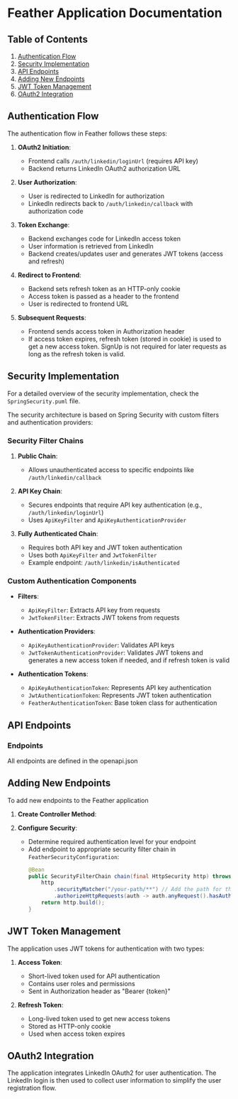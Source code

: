 # Feather Application Documentation

## Table of Contents

1. [Authentication Flow](#authentication-flow)
2. [Security Implementation](#security-implementation)
3. [API Endpoints](#api-endpoints)
4. [Adding New Endpoints](#adding-new-endpoints)
5. [JWT Token Management](#jwt-token-management)
6. [OAuth2 Integration](#oauth2-integration)

## Authentication Flow

The authentication flow in Feather follows these steps:

1. **OAuth2 Initiation**:
    - Frontend calls `/auth/linkedin/loginUrl` (requires API key)
    - Backend returns LinkedIn OAuth2 authorization URL

2. **User Authorization**:
    - User is redirected to LinkedIn for authorization
    - LinkedIn redirects back to `/auth/linkedin/callback` with authorization code

3. **Token Exchange**:
    - Backend exchanges code for LinkedIn access token
    - User information is retrieved from LinkedIn
    - Backend creates/updates user and generates JWT tokens (access and refresh)

4. **Redirect to Frontend**:
    - Backend sets refresh token as an HTTP-only cookie
    - Access token is passed as a header to the frontend
    - User is redirected to frontend URL

5. **Subsequent Requests**:
    - Frontend sends access token in Authorization header
    - If access token expires, refresh token (stored in cookie) is used to get a new access token. SignUp is not required for later requests as long as the
      refresh token is valid.

## Security Implementation

For a detailed overview of the security implementation, check the `SpringSecurity.puml` file.

The security architecture is based on Spring Security with custom filters and authentication providers:

### Security Filter Chains

1. **Public Chain**:
    - Allows unauthenticated access to specific endpoints like `/auth/linkedin/callback`

2. **API Key Chain**:
    - Secures endpoints that require API key authentication (e.g., `/auth/linkedin/loginUrl`)
    - Uses `ApiKeyFilter` and `ApiKeyAuthenticationProvider`

3. **Fully Authenticated Chain**:
    - Requires both API key and JWT token authentication
    - Uses both `ApiKeyFilter` and `JwtTokenFilter`
    - Example endpoint: `/auth/linkedin/isAuthenticated`

### Custom Authentication Components

- **Filters**:
    - `ApiKeyFilter`: Extracts API key from requests
    - `JwtTokenFilter`: Extracts JWT tokens from requests

- **Authentication Providers**:
    - `ApiKeyAuthenticationProvider`: Validates API keys
    - `JwtTokenAuthenticationProvider`: Validates JWT tokens and generates a new access token if needed, and if refresh token is valid

- **Authentication Tokens**:
    - `ApiKeyAuthenticationToken`: Represents API key authentication
    - `JwtAuthenticationToken`: Represents JWT token authentication
    - `FeatherAuthenticationToken`: Base token class for authentication

## API Endpoints

### Endpoints

All endpoints are defined in the openapi.json

## Adding New Endpoints

To add new endpoints to the Feather application

1. **Create Controller Method**:

2. **Configure Security**:
    - Determine required authentication level for your endpoint
    - Add endpoint to appropriate security filter chain in `FeatherSecurityConfiguration`:
      ```java
      @Bean
      public SecurityFilterChain chain(final HttpSecurity http) throws Exception {
          http
              .securityMatcher("/your-path/**") // Add the path for the new endpoint
              .authorizeHttpRequests(auth -> auth.anyRequest().hasAuthority());
          return http.build();
      }
      ```

## JWT Token Management

The application uses JWT tokens for authentication with two types:

1. **Access Token**:
    - Short-lived token used for API authentication
    - Contains user roles and permissions
    - Sent in Authorization header as "Bearer {token}"

2. **Refresh Token**:
    - Long-lived token used to get new access tokens
    - Stored as HTTP-only cookie
    - Used when access token expires

## OAuth2 Integration

The application integrates LinkedIn OAuth2 for user authentication. The LinkedIn login is then used to collect user information to simplify the user
registration flow.